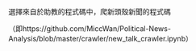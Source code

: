 選擇來自於助教的程式碼中，爬新頭殼新聞的程式碼

（即https://github.com/MiccWan/Political-News-Analysis/blob/master/crawler/new_talk_crawler.ipynb）